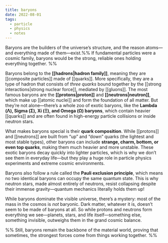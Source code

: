 ```yaml
---
title: baryons
date: 2022-08-01
tags:
  - particle
  - physics
  - notes
---
```

Baryons are the builders of the universe’s structure, and the reason atoms—and everything made of them—exist.%%  If fundamental particles were a cosmic family, baryons would be the strong, reliable ones holding everything together. %%

Baryons belong to the **[[hadrons|hadron family]]**, meaning they are [[composite particles]] made of [[quarks]]. More specifically, they are a type of hadron that consists of _three quarks_ bound together by the [[strong interactions|strong nuclear force]], mediated by [[gluons]]. The most famous baryons are the **[[protons|proton]]** and **[[neutrons|neutron]]**, which make up [[atomic nuclei]] and form the foundation of all matter. But they’re not alone—there’s a whole zoo of exotic baryons, like the **Lambda (Λ), Sigma (Σ), Xi (Ξ), and Omega (Ω) baryons**, which contain heavier [[quarks]] and are often found in high-energy particle collisions or inside neutron stars.

What makes baryons special is their **quark composition**. While [[protons]] and [[neutrons]] are built from “up” and “down” quarks (the lightest and most stable types), other baryons can include **strange, charm, bottom, or even top quarks**, making them much heavier and more unstable. These exotic baryons decay quickly into lighter particles, which is why we don’t see them in everyday life—but they play a huge role in particle physics experiments and extreme cosmic environments.

Baryons also follow a rule called the **Pauli exclusion principle**, which means no two identical baryons can occupy the same quantum state. This is why neutron stars, made almost entirely of neutrons, resist collapsing despite their immense gravity—quantum mechanics literally holds them up!

While baryons dominate the visible universe, there’s a mystery: most of the mass in the cosmos is _not_ baryonic. Dark matter, whatever it is, doesn’t seem to be made of baryons at all. So while protons and neutrons form everything we see—planets, stars, and life itself—something else, something invisible, outweighs them in the grand cosmic balance.

%% Still, baryons remain the backbone of the material world, proving that sometimes, the strongest forces come from things working together. %%